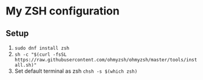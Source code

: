 # My ZSH configuration

## Setup
1. `sudo dnf install zsh`
2. 	`sh -c "$(curl -fsSL https://raw.githubusercontent.com/ohmyzsh/ohmyzsh/master/tools/install.sh)"`
3. Set default terminal as zsh `chsh -s $(which zsh)`
 